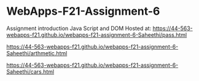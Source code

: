 # WebApps-F21-Assignment-6
Assignment introduction Java Script and DOM
Hosted at:  https://44-563-webapps-f21.github.io/webapps-f21-assignment-6-Saheethi/pass.html

 https://44-563-webapps-f21.github.io/webapps-f21-assignment-6-Saheethi/arthmetic.html

 https://44-563-webapps-f21.github.io/webapps-f21-assignment-6-Saheethi/cars.html
